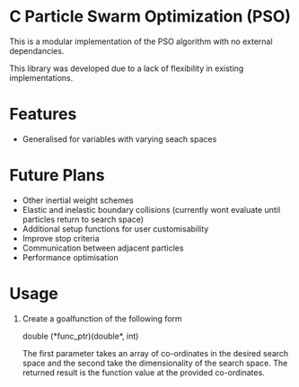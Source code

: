 C Particle Swarm Optimization (PSO)
===

This is a modular implementation of the PSO algorithm with no external dependancies.

This library was developed due to a lack of flexibility in existing implementations.

# Features
- Generalised for variables with varying seach spaces

# Future Plans
- Other inertial weight schemes
- Elastic and inelastic boundary collisions (currently wont evaluate until particles return to search space)
- Additional setup functions for user customisability
- Improve stop criteria
- Communication between adjacent particles
- Performance optimisation

# Usage

1. Create a goalfunction of the following form

    double (\*func_ptr)(double\*, int)
  
    The first parameter takes an array of co-ordinates in the desired search space and the second take the dimensionality of the search space. The returned result is the function value at the provided co-ordinates.
